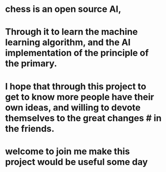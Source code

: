 # chess is an open source AI,
# Through it to learn the machine learning algorithm, and the AI implementation of the principle of the primary.
# I hope that through this project to get to know more people have their own ideas, and willing to devote themselves to the great changes # in the friends.
# welcome to join me make this project would be useful some day
